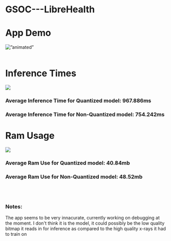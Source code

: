 # GSOC---LibreHealth

<h1>App Demo</h1>

<img src=https://media.giphy.com/media/dBUG6gnTO0rtYwR7GA/giphy.gif alt=”animated” />
</br>
</br>
<h1>Inference Times</h1>
<img src=https://i.ibb.co/Z6WNBrM/Inference-Comparison.png />
<h3>Average Inference Time for Quantized model:	967.886ms </h3>
<h3>Average Inference Time for Non-Quantized model:	754.242ms </h3>

<h1>Ram Usage</h1>
<img src=https://i.ibb.co/wzXLHW5/Ram-Comparison-1.png />
<h3>Average Ram Use for Quantized model: 40.84mb </h3>
<h3>Average Ram Use for Non-Quantized model: 48.52mb </h3>

</br>
</br>
<h3>Notes:</h3>
<p>The app seems to be very innacurate, currently working on debugging at the moment. I don't think it is the model, it could possibly be the low quality bitmap it reads in for inference as compared to the high quality x-rays it had to train on</p>
